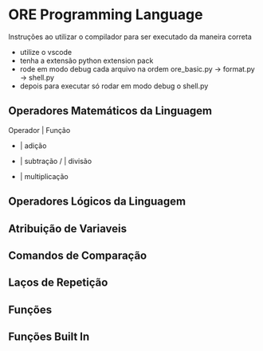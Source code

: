 # ORE Programming Language

Instruções ao utilizar o compilador para ser executado da maneira correta
- utilize o vscode
- tenha a extensão python extension pack
- rode em modo debug cada arquivo na ordem ore_basic.py -> format.py -> shell.py
- depois para executar só rodar em modo debug o shell.py

## Operadores Matemáticos da Linguagem

Operador | Função 
+ | adição
- | subtração
/ | divisão
* | multiplicação


## Operadores Lógicos da Linguagem
## Atribuição de Variaveis
## Comandos de Comparação
## Laços de Repetição
## Funções
## Funções Built In
